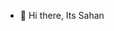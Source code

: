 - 👋 Hi there, Its Sahan 


<!---
SahanEdirimanna/SahanEdirimanna is a ✨ special ✨ repository because its `README.md` (this file) appears on your GitHub profile.
You can click the Preview link to take a look at your changes.
--->
